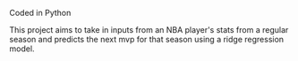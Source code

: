 Coded in Python

This project aims to take in inputs from an NBA player's stats from a regular season and predicts the next mvp for that season using a ridge regression model.
